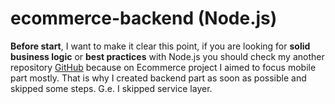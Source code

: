# ecommerce-backend (Node.js)
**Before start**, I want to make it clear this point, if you are looking for **solid business logic** or **best practices** with Node.js you should check my another repository [GitHub](https://github.com/omeruysal/API-Nodejs ) because on Ecommerce project I aimed to focus mobile part mostly. That is why I created backend part as soon as possible and skipped some steps. G.e. I skipped service layer.
